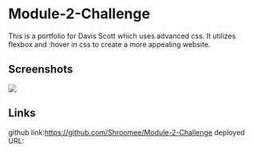 # Module-2-Challenge
This is a portfolio for Davis Scott which uses advanced css. It utilizes flexbox and :hover in css to create a more appealing website.

## Screenshots

<img src="./assets./images./image(1).png">

## Links
github link:https://github.com/Shroomee/Module-2-Challenge
deployed URL:
